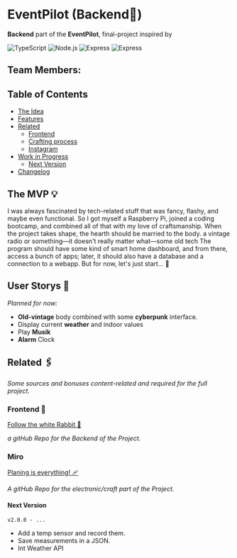 # EventPilot (Backend🤖)

**Backend** part of the **EventPilot**,  final-project inspired by

![TypeScript](https://img.shields.io/badge/TypeScript-007ACC?style=for-the-badge&logo=typescript&logoColor=white)
![Node.js](https://img.shields.io/badge/Node.js-339933?style=for-the-badge&logo=node.js&logoColor=white)
![Express](https://img.shields.io/badge/Express-000000?style=for-the-badge&logo=express&logoColor=white)
![Express](https://img.shields.io/badge/Mongoose-000000?style=for-the-badge&logo=mongoose&logoColor=white)

## Team Members:

## Table of Contents

- [The Idea](#the-idea-)
- [Features](#features-)
- [Related](#related-)
  - [Frontend](#frontend-)
  - [Crafting process](#crafting-prozess-)
  - [Instagram](#instagram-)
- [Work in Progress](#work-in-progress-)
  - [Next Version](#next-version)
- [Changelog](#changelog-)

## The MVP 💡

I was always fascinated by tech-related stuff that was fancy, flashy, and maybe even functional.
So I got myself a Raspberry Pi, joined a coding bootcamp, and combined all of that with my love of craftsmanship.
When the project takes shape, the hearth should be married to the body.
a vintage radio or something—it doesn't really matter what—some old tech
The program should have some kind of smart home dashboard, and from there, access
a bunch of apps; later, it should also have a database and a connection to a webapp.
But for now, let's just start... 🏁

## User Storys 🌟

_Planned for now:_

- **Old-vintage** body combined with some **cyberpunk** interface.
- Display current **weather** and indoor values
- Play **Musik**
- **Alarm** Clock

## Related 🖇️

_Some sources and bonuses content-related and required for the full project._

### Frontend 👾

[Follow the white Rabbit 🐇](https://github.com/Chr1ss0/ordinary_frontend)

_a gitHub Repo for the Backend of the Project._

### Miro

[Planing is everything! 🩹](https://github.com/Chr1ss0/ordinary_crafting)

_A gitHub Repo for the electronic/craft part of the Project._



#### Next Version

`v2.0.0 - ...`

- Add a temp sensor and record them.
- Save measurements in a JSON.
- Int Weather API


